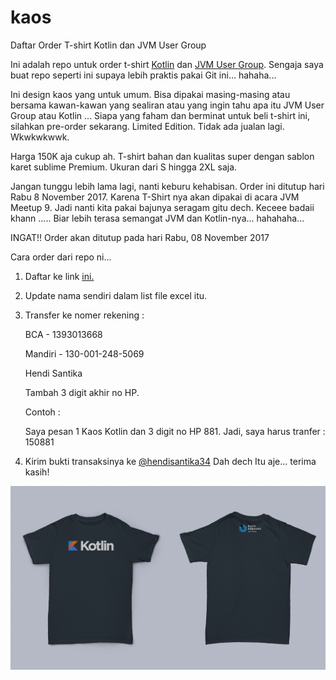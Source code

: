 # kaos
Daftar Order T-shirt Kotlin dan JVM User Group


Ini adalah repo untuk order t-shirt [Kotlin](t.me/@KotlinID) dan [JVM User Group](t.me/JVMUserGroup). Sengaja saya buat repo seperti ini supaya lebih praktis pakai Git ini... hahaha...

Ini design kaos yang untuk umum. Bisa dipakai masing-masing atau bersama kawan-kawan yang sealiran atau yang ingin tahu apa itu JVM User Group atau Kotlin ... Siapa yang faham dan berminat untuk beli t-shirt ini, silahkan pre-order sekarang. Limited Edition. Tidak ada jualan lagi. Wkwkwkwwk.

Harga 150K aja cukup ah. T-shirt bahan dan kualitas super dengan sablon karet sublime Premium. Ukuran dari S hingga 2XL saja.

Jangan tunggu lebih lama lagi, nanti keburu kehabisan. Order ini ditutup hari Rabu 8 November 2017. Karena T-Shirt nya akan dipakai di acara JVM Meetup 9. Jadi nanti kita pakai bajunya seragam gitu dech. Keceee badaii khann ..... Biar lebih terasa semangat JVM dan Kotlin-nya... hahahaha...

INGAT!! Order akan ditutup pada hari Rabu, 08 November 2017

Cara order dari repo ni...

1. Daftar ke link [ini.](https://docs.google.com/spreadsheets/d/1x0xm6bFisYBEwQGZIFN8W7fAffj4YBSsTOk2YBav4ss/edit?usp=sharing)
2. Update nama sendiri dalam list file excel itu.
3. Transfer ke nomer rekening :
	
	BCA - 1393013668
	
	Mandiri - 130-001-248-5069
	
	Hendi Santika
	
	Tambah 3 digit akhir no HP.
	
	Contoh : 
	
	Saya pesan 1 Kaos Kotlin dan 3 digit no HP 881.
	Jadi, saya harus tranfer : 150881
6. Kirim bukti transaksinya ke [@hendisantika34](t.me/hendisantika34)
Dah dech Itu aje... terima kasih!


![Kaos Kotlin](Kaos_Kotlin.jpg)